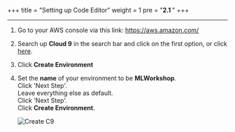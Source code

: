 
+++
title = "Setting up Code Editor"
weight = 1
pre = "<b>2.1 </b>"
+++

___

1. Go to your AWS console via this link: https://aws.amazon.com/

2. Search up **Cloud 9** in the search bar and click on the first option, or click [here](https://ap-southeast-2.console.aws.amazon.com/cloud9/home?region=ap-southeast-2#).

3. Click **Create Environment**

4. Set the **name** of your environment to be **MLWorkshop**.\
   Click 'Next Step'.  
   Leave everything else as default.\
   Click 'Next Step'.\
   Click **Create Environment**.

   ![Create C9](/img/CreateC9.png)
